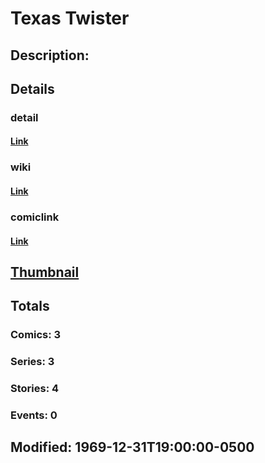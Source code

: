 # Texas Twister
## Description: 
## Details
### detail
#### [Link](http://marvel.com/characters/2316/texas_twister?utm_campaign=apiRef&utm_source=225578a89fc76f3d20fbffda5d17a88d)
### wiki
#### [Link](http://marvel.com/universe/Texas_Twister?utm_campaign=apiRef&utm_source=225578a89fc76f3d20fbffda5d17a88d)
### comiclink
#### [Link](http://marvel.com/comics/characters/1010819/texas_twister?utm_campaign=apiRef&utm_source=225578a89fc76f3d20fbffda5d17a88d)
## [Thumbnail](http://i.annihil.us/u/prod/marvel/i/mg/2/d0/4c0035e44d390.jpg)
## Totals
### Comics: 3
### Series: 3
### Stories: 4
### Events: 0
## Modified: 1969-12-31T19:00:00-0500